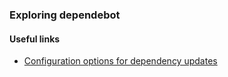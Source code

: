 ### Exploring dependebot

#### Useful links
- [Configuration options for dependency updates](https://docs.github.com/en/code-security/supply-chain-security/keeping-your-dependencies-updated-automatically/configuration-options-for-dependency-updates#open-pull-requests-limit)
